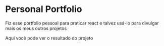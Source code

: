 # Personal Portfolio

<p>Fiz esse portfolio pessoal para praticar react e talvez usá-lo para divulgar mais os meus outros projetos</p>
<p>Aqui você pode ver o resultado do projeto <a href="https://bruna-fonseca-portoflio.netlify.app/"></a></p>
